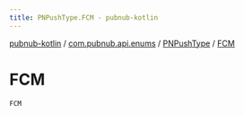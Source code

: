 ```yaml
---
title: PNPushType.FCM - pubnub-kotlin
---
```


[pubnub-kotlin](../../index.html) / [com.pubnub.api.enums](../index.html) / [PNPushType](index.html) / [FCM](./-f-c-m.html)

# FCM

`FCM`